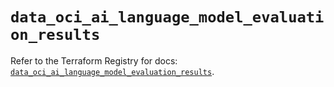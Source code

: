# `data_oci_ai_language_model_evaluation_results`

Refer to the Terraform Registry for docs: [`data_oci_ai_language_model_evaluation_results`](https://registry.terraform.io/providers/oracle/oci/6.37.0/docs/data-sources/ai_language_model_evaluation_results).
